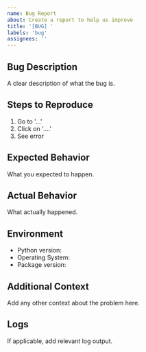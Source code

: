 ```yaml
---
name: Bug Report
about: Create a report to help us improve
title: '[BUG] '
labels: 'bug'
assignees: ''
---
```


## Bug Description
A clear description of what the bug is.

## Steps to Reproduce
1. Go to '...'
2. Click on '....'
3. See error

## Expected Behavior
What you expected to happen.

## Actual Behavior
What actually happened.

## Environment
* Python version:
* Operating System:
* Package version:

## Additional Context
Add any other context about the problem here.

## Logs
If applicable, add relevant log output.